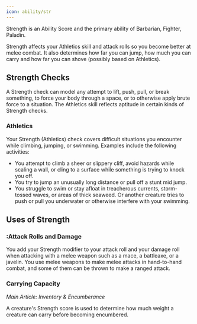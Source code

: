 ```yaml
---
icon: ability/str
---
```


Strength is an Ability Score and the primary ability of Barbarian, Fighter, Paladin.

Strength affects your Athletics skill and attack rolls so you become better at melee combat. It also determines how far you can jump, how much you can carry and how far you can shove (possibly based on Athletics).

## Strength Checks

A Strength check can model any attempt to lift, push, pull, or break something, to force your body through a space, or to otherwise apply brute force to a situation. The Athletics skill reflects aptitude in certain kinds of Strength checks.

### Athletics

Your Strength (Athletics) check covers difficult situations you encounter while climbing, jumping, or swimming. Examples include the following activities:

- You attempt to climb a sheer or slippery cliff, avoid hazards while scaling a wall, or cling to a surface while something is trying to knock you off.
- You try to jump an unusually long distance or pull off a stunt mid jump.
- You struggle to swim or stay afloat in treacherous currents, storm-tossed waves, or areas of thick seaweed. Or another creature tries to push or pull you underwater or otherwise interfere with your swimming.

## Uses of Strength

### :Attack Rolls and Damage

You add your Strength modifier to your attack roll and your damage roll when attacking with a melee weapon such as a mace, a battleaxe, or a javelin. You use melee weapons to make melee attacks in hand-to-hand combat, and some of them can be thrown to make a ranged attack.

### Carrying Capacity

*Main Article: Inventory & Encumberance*

A creature's Strength score is used to determine how much weight a creature can carry before becoming encumbered.
